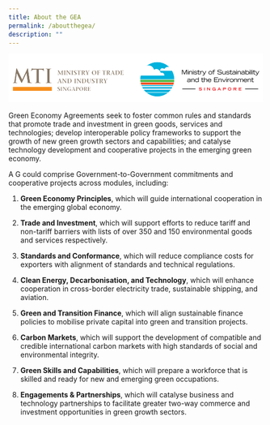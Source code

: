 ```yaml
---
title: About the GEA
permalink: /aboutthegea/
description: ""
---
```

![](/images/MTI-MSE%20logo%202.png)

Green Economy Agreements seek to foster common rules and standards that promote trade and investment in green goods, services and technologies; develop interoperable policy frameworks to support the growth of new green growth sectors and capabilities; and catalyse technology development and cooperative projects in the emerging green economy. 

A G could comprise Government-to-Government commitments and cooperative projects across modules, including:

1. **Green Economy Principles**, which will guide international cooperation in the emerging global economy.
	
2. **Trade and Investment**, which will support efforts to reduce tariff and non-tariff barriers with lists of over 350 and 150 environmental goods and services respectively.
	
3. **Standards and Conformance**, which will reduce compliance costs for exporters with alignment of standards and technical regulations.
	
4. **Clean Energy, Decarbonisation, and Technology**, which will enhance cooperation in cross-border electricity trade, sustainable shipping, and aviation.
	
5. **Green and Transition Finance**, which will align sustainable finance policies to mobilise private capital into green and transition projects.
	
6. **Carbon Markets**, which will support the development of compatible and credible international carbon markets with high standards of social and environmental integrity. 
	
7. **Green Skills and Capabilities**, which will prepare a workforce that is skilled and ready for new and emerging green occupations.
	
8. **Engagements & Partnerships**, which will catalyse business and technology partnerships to facilitate greater two-way commerce and investment opportunities in green growth sectors.
